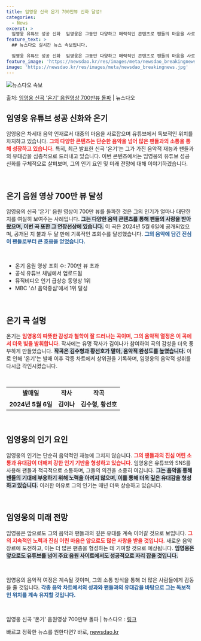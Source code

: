 ```yaml
---
title: 임영웅 신곡 온기 700만뷰 신화 달성!
categories:
  - News
excerpt: >
  임영웅 유튜브 성공 신화  임영웅은 그동안 다양하고 매력적인 콘텐츠로 팬들의 마음을 사로잡으며, 유튜브에서 …
feature_text: >
  ## 뉴스다오 실시간 뉴스 속보입니다.

  임영웅 유튜브 성공 신화  임영웅은 그동안 다양하고 매력적인 콘텐츠로 팬들의 마음을 사로잡으며, 유튜브에서 …
feature_image: 'https://newsdao.kr/res/images/meta/newsdao_breakingnews.jpg'
image: 'https://newsdao.kr/res/images/meta/newsdao_breakingnews.jpg'
---
```


![뉴스다오 속보](https://newsdao.kr/res/images/meta/newsdao_breakingnews.jpg)

<p>출처: <a href="https://newsdao.kr/4961" rel="dofollow">임영웅 신곡 '온기' 음원영상 700만뷰 돌파</a> | 뉴스다오</p>

<h2 data-ke-size="size26">임영웅 유튜브 성공 신화와 온기</h2>

<p data-ke-size="size16">임영웅은 차세대 음악 인재로서 대중의 마음을 사로잡으며 유튜브에서 독보적인 위치를 차지하고 있습니다. <b><span style="color: #ee2323;">그의 다양한 콘텐츠는 단순한 음악을 넘어 많은 팬들과의 소통을 통해 성장하고 있습니다.</span></b> 특히, 최근 발표한 신곡 '온기'는 그가 가진 음악적 재능과 팬들과의 유대감을 심층적으로 드러내고 있습니다. 이번 콘텐츠에서는 임영웅의 유튜브 성공 신화를 구체적으로 살펴보며, 그의 인기 요인 및 미래 전망에 대해 이야기하겠습니다.</p>

<p data-ke-size="size16">&nbsp;</p>

<h2 data-ke-size="size26">온기 음원 영상 700만 뷰 달성</h2>

<p data-ke-size="size16">임영웅의 신곡 '온기' 음원 영상이 700만 뷰를 돌파한 것은 그의 인기가 얼마나 대단한지를 여실히 보여주는 사례입니다. <b><span style="background-color: #21538527;">그는 다양한 음악 콘텐츠를 통해 팬들의 사랑을 받아왔으며, 이번 곡 또한 그 연장선상에 있습니다.</span></b> 이 곡은 2024년 5월 6일에 공개되었으며, 공개된 지 불과 두 달 만에 기록적인 조회수를 달성했습니다. <b><span style="color: #1a5490;">그의 음악에 담긴 진심이 팬들로부터 큰 호응을 얻었습니다.</span></b></p>

<p data-ke-size="size16">&nbsp;</p>

<ul>
    <li>온기 음원 영상 조회 수: 700만 뷰 초과</li>
    <li>공식 유튜브 채널에서 업로드됨</li>
    <li>뮤직비디오 인기 급상승 동영상 1위</li>
    <li>MBC ‘쇼! 음악중심’에서 1위 달성</li>
</ul>

<p data-ke-size="size16">&nbsp;</p>

<h2 data-ke-size="size26">온기 곡 설명</h2>

<p data-ke-size="size16">온기는 <b><span style="color: #ee2323;">임영웅의 따뜻한 감성과 철학이 잘 드러나는 곡이며, 그의 음악적 열정은 이 곡에서 더욱 빛을 발휘합니다.</span></b> 작사에는 유명 작사가 김이나가 참여하여 곡의 감성을 더욱 풍부하게 만들었습니다. <b><span style="background-color: #21538527;">작곡은 김수형과 황선호가 맡아, 음악적 완성도를 높였습니다.</span></b> 이로 인해 '온기'는 발매 이후 각종 차트에서 상위권을 기록하며, 임영웅의 음악적 성취를 다시금 각인시켰습니다.</p>

<p data-ke-size="size16">&nbsp;</p>

<table style="width: 100%; border-collapse: collapse;">
    <tr>
        <td style="text-align: center; height: 17px;"><b>발매일</b></td>
        <td style="text-align: center; height: 17px;"><b>작사</b></td>
        <td style="text-align: center; height: 17px;"><b>작곡</b></td>
    </tr>
    <tr>
        <td style="text-align: center; height: 17px;"><b>2024년 5월 6일</b></td>
        <td style="text-align: center; height: 17px;"><b>김이나</b></td>
        <td style="text-align: center; height: 17px;"><b>김수형, 황선호</b></td>
    </tr>
</table>

<p data-ke-size="size16">&nbsp;</p>

<h2 data-ke-size="size26">임영웅의 인기 요인</h2>

<p data-ke-size="size16">임영웅의 인기는 단순히 음악적인 재능에 그치지 않습니다. <b><span style="color: #ee2323;">그의 팬들과의 진심 어린 소통과 유대감이 더해져 강한 인기 기반을 형성하고 있습니다.</span></b> 임영웅은 유튜브와 SNS를 사용해 팬들과 적극적으로 소통하며, 그들의 의견을 소중히 여깁니다. <b><span style="background-color: #21538527;">그는 음악을 통해 팬들의 기대에 부응하기 위해 노력을 아끼지 않으며, 이를 통해 더욱 깊은 유대감을 형성하고 있습니다.</span></b> 이러한 이유로 그의 인기는 매년 더욱 상승하고 있습니다.</p>

<p data-ke-size="size16">&nbsp;</p>

<h2 data-ke-size="size26">임영웅의 미래 전망</h2>

<p data-ke-size="size16">임영웅은 앞으로도 그의 음악과 팬들과의 깊은 유대를 계속 이어갈 것으로 보입니다. <b><span style="color: #ee2323;">그의 지속적인 노력과 진심 어린 마음은 앞으로도 많은 사랑을 받을 것입니다.</span></b> 새로운 음악 장르에 도전하고, 이는 더 많은 팬층을 형성하는 데 기여할 것으로 예상됩니다. <b><span style="background-color: #21538527;">임영웅은 앞으로도 유튜브를 넘어 주요 음원 사이트에서도 성공적으로 자리 잡을 것입니다.</span></b></p>

<p data-ke-size="size16">&nbsp;</p>

<p data-ke-size="size16">임영웅의 음악적 여정은 계속될 것이며, 그의 소통 방식을 통해 더 많은 사람들에게 감동을 줄 것입니다. <b><span style="color: #1a5490;">각종 음악 차트에서의 성과와 팬들과의 유대감을 바탕으로 그는 독보적인 위치를 계속 유지할 것입니다.</span></b></p>

<p data-ke-size="size16">&nbsp;</p>

<p data-ke-size="size16">임영웅 신곡 '온기' 음원영상 700만뷰 돌파 | 뉴스다오  : <a href="https://newsdao.kr/4961" target="_blank">링크</a></p> 

빠르고 정확한 뉴스를 원한다면? 바로, <a href="https://newsdao.kr" rel="dofollow">newsdao.kr</a>


